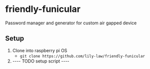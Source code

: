 # friendly-funicular
Password manager and generator for custom air gapped device

## Setup 
1. Clone into raspberry pi OS
    - `git clone https://github.com/lily-law/friendly-funicular`
1. ---- TODO setup script ----